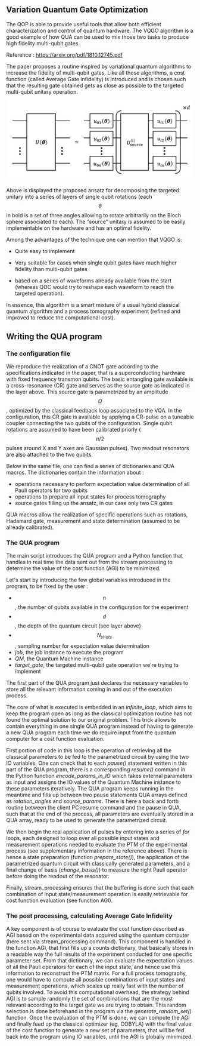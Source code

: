 ## Variation Quantum Gate Optimization
The QOP is able to provide useful tools that allow both efficient characterization and control of quantum hardware. The VQGO algorithm is a good example of how QUA can be used to mix those two tasks to produce high fidelity multi-qubit gates.

Reference : https://arxiv.org/pdf/1810.12745.pdf

The paper proposes a routine inspired by variational quantum algorithms to increase the fidelity of multi-qubit gates. Like all those algorithms, a cost function (called Average Gate infidelity) is introduced and is chosen such that the resulting gate obtained gets as close as possible to the targeted multi-qubit unitary operation. 

![Ansatz for circuit optimization](Ansatz_image.png)

Above is displayed the proposed ansatz for decomposing the targeted unitary into a series of layers of single qubit rotations (each $$\theta$$ in bold is a set of three angles allowing to rotate arbitrarily on the Bloch sphere associated to each). The “source” unitary is assumed to be easily implementable on the hardware and has an optimal fidelity.

Among the advantages of the technique one can mention that VQGO is: 

- Quite easy to implement

- Very suitable for cases when single qubit gates have much higher fidelity than multi-qubit gates

- based on a series of waveforms already available from the start (whereas QOC would try to reshape each waveform to reach the targeted operation).

In essence, this algorithm is a smart mixture of a usual hybrid classical quantum algorithm and a process tomography experiment (refined and improved to reduce the computational cost).


## Writing the QUA program

### The configuration file

We reproduce the realization of a CNOT gate according to the specifications indicated in the paper, that is a superconducting hardware with fixed frequency transmon qubits. The basic entangling gate available is a cross-resonance (CR) gate and serves as the source gate as indicated in the layer above. This source gate is parametrized by an amplitude $$\Omega$$, optimized by the classical feedback loop associated to the VQA. In the configuration, this CR gate is available by applying a CR-pulse on a tuneable coupler connecting the two qubits of the configuration.
Single qubit rotations are assumed to have been calibrated priorly ($$\pi/2$$ pulses around X and Y axes are Gaussian pulses). Two readout resonators are also attached to the two qubits.

Below in the same file, one can find a series of dictionaries and QUA macros. The dictionaries contain the information about :
- operations necessary to perform expectation value determination of all Pauli operators for two qubits
- operations to prepare all input states for process tomography
- source gates filling up the ansatz, in our case only two CR gates

QUA macros allow the realization of specific operations such as rotations, Hadamard gate, measurement and state determination (assumed to be already calibrated).

### The QUA program
The main script introduces the QUA program and a Python function that handles in real time the data sent out from the stream processing to determine the value of the cost function (AGI) to be minimized.

Let's start by introducing the few global variables introduced in the program, to be fixed by the user : 
- $$n$$, the number of qubits available in the configuration for the experiment
- $$d$$, the depth of the quantum circuit (see layer above)
- $$N_{shots}$$, sampling number for expectation value determination
- *job*, the job instance to execute the program
- *QM*, the Quantum Machine instance
- *target_gate*, the targeted multi-qubit gate operation we're trying to implement

The first part of the QUA program just declares the necessary variables to store all the relevant information coming in and out of the execution process.

The core of what is executed is embedded in an *infinite_loop*, which aims to keep the program open as long as the classical optimization routine has not found the optimal solution to our original problem.
This trick allows to contain everything in one single QUA program instead of having to generate a new QUA program each time we do require input from the quantum computer for a cost function evaluation.

First portion of code in this loop is the operation of retrieving all the classical parameters to be fed to the parametrized circuit by using the two IO variables. One can check that to each *pause()* statement written in this part of the QUA program, there is a corresponding *resume()* command in the Python function *encode_params_in_IO* which takes external parameters as input and assigns the IO values of the Quantum Machine instance to these parameters iteratively. The QUA program keeps running in the meantime and fills up between two pause statements QUA arrays defined as *rotation_angles* and *source_params*. There is here a back and forth routine between the client PC resume command and the pause in QUA, such that at the end of the process, all parameters are eventually stored in a QUA array, ready to be used to generate the parametrized circuit.

We then begin the real application of pulses by entering into a series of *for* loops, each designed to loop over all possible input states and measurement operations needed to evaluate the PTM of the experimental process (see supplementary information in the reference above). There is hence a state preparation (function *prepare_state()*), the application of the parametrized quantum circuit with classically generated parameters, and a final change of basis (*change_basis()*) to measure the right Pauli operator before doing the readout of the resonator.

Finally, stream_processing ensures that the buffering is done such that each combination of input state/measurement operation is easily retrievable for cost function evaluation (see function AGI).

### The post processing, calculating Average Gate Infidelity

A key component is of course to evaluate the cost function described as AGI based on the experimental data acquired using the quantum computer (here sent via stream_processing command).
This component is handled in the function AGI, that first fills up a counts dictionary, that basically stores in a readable way the full results of the experiment conducted for one specific parameter set. From that dictionary, we can evaluate the expectation values of all the Pauli operators for each of the input state, and hence use this information to reconstruct the PTM matrix. For a full process tomography, one would have to compute all possible combinations of input states and measurement operations, which scales up really fast with the number of qubits involved. To avoid this computational overhead, the strategy behind AGI is to sample randomly the set of combinations that are the most relevant according to the target gate we are trying to obtain. This random selection is done beforehand in the program via the *generate_random_set()* function.
Once the evaluation of the PTM is done, we can compute the AGI and finally feed up the classical optimizer (eg, COBYLA) with the final value of the cost function to generate a new set of parameters, that will be fed back into the program using IO variables, until the AGI is globally minimized.








